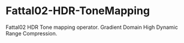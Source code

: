 # Fattal02-HDR-ToneMapping
Fattal02 HDR Tone mapping operator. Gradient Domain High Dynamic Range Compression.
